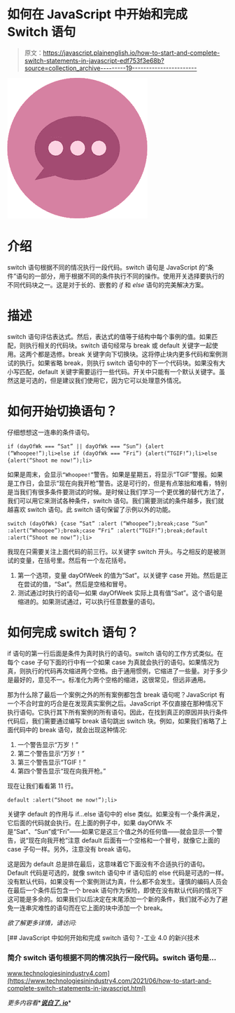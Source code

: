 # 如何在 JavaScript 中开始和完成 Switch 语句

> 原文：<https://javascript.plainenglish.io/how-to-start-and-complete-switch-statements-in-javascript-edf753f3e68b?source=collection_archive---------19----------------------->

![](img/f347d5db2b7cc29b3d72270c7315db99.png)

# 介绍

switch 语句根据不同的情况执行一段代码。switch 语句是 JavaScript 的“条件”语句的一部分，用于根据不同的条件执行不同的操作。使用开关选择要执行的不同代码块之一。这是对于长的、嵌套的 *if* 和 *else* 语句的完美解决方案。

# 描述

switch 语句评估表达式。然后，表达式的值等于结构中每个事例的值。如果匹配，则执行相关的代码块。switch 语句经常与 break 或 default 关键字一起使用。这两个都是选修。break 关键字向下切换块。这将停止块内更多代码和案例测试的执行。如果省略 break，则执行 switch 语句中的下一个代码块。如果没有大小写匹配，default 关键字需要运行一些代码。开关中只能有一个默认关键字。虽然这是可选的，但是建议我们使用它，因为它可以处理意外情况。

# 如何开始切换语句？

仔细想想这一连串的条件语句。

```
if (dayOfWk === “Sat” || dayOfWk === “Sun”) {alert (“Whoopee!”);li>else if (dayOfWk === “Fri”) {alert(“TGIF!”);li>else {alert(“Shoot me now!”);li>
```

如果是周末，会显示`“Whoopee!”`警告。如果是星期五，将显示“TGIF”警报。如果是工作日，会显示“现在向我开枪”警告。这是可行的，但是有点笨拙和难看，特别是当我们有很多条件要测试的时候。是时候让我们学习一个更优雅的替代方法了，我们可以用它来测试各种条件，switch 语句。我们需要测试的条件越多，我们就越喜欢 switch 语句。此 switch 语句保留了示例以外的功能。

```
switch (dayOfWk) {case “Sat” :alert (“Whoopee”);break;case “Sun” :alert(“Whoopee”);break;case “Fri” :alert(“TGIF!”);break;default :alert(“Shoot me now!”);li>
```

我现在只需要关注上面代码的前三行。以关键字 switch 开头。与之相反的是被测试的变量，在括号里。然后有一个左花括号。

1.  第一个选项，变量 dayOfWeek 的值为“Sat”。以关键字 case 开始。然后是正在尝试的值，“Sat”。然后是空格和冒号。
2.  测试通过时执行的语句—如果 dayOfWeek 实际上具有值“Sat”。这个语句是缩进的。如果测试通过，可以执行任意数量的语句。

# 如何完成 switch 语句？

if 语句的第一行后面是条件为真时执行的语句。switch 语句的工作方式类似。在每个 case 子句下面的行中有一个如果 case 为真就会执行的语句。如果情况为真，则执行的代码再次缩进两个空格。由于通用惯例，它缩进了一些量。对于多少是最好的，意见不一。标准化为两个空格的缩进，这很常见，但远非通用。

那为什么除了最后一个案例之外的所有案例都包含 break 语句呢？JavaScript 有一个不合时宜的巧合是在发现真实案例之后。JavaScript 不仅直接在那种情况下执行语句。它执行其下所有案例的所有语句。因此，在找到真正的原因并执行条件代码后，我们需要通过编写 break 语句跳出 switch 块。例如，如果我们省略了上面代码中的 break 语句，就会出现这种情况:

1.  一个警告显示“万岁！”
2.  第二个警告显示“万岁！”
3.  第三个警告显示“TGIF！”
4.  第四个警告显示“现在向我开枪。”

现在让我们看看第 11 行。

```
default :alert(“Shoot me now!”);li>
```

关键字 default 的作用与 if…else 语句中的 else 类似。如果没有一个条件满足，它后面的代码就会执行。在上面的例子中，如果 dayOfWk 不是“Sat”、“Sun”或“Fri”——如果它是这三个值之外的任何值——就会显示一个警告，说“现在向我开枪”注意 default 后面有一个空格和一个冒号，就像它上面的 case 子句一样。另外，注意没有 break 语句。

这是因为 default 总是排在最后，这意味着它下面没有不合适执行的语句。Default 代码是可选的，就像 switch 语句中 if 语句后的 else 代码是可选的一样。没有默认代码，如果没有一个案例测试为真，什么都不会发生。谨慎的编码人员会在最后一个条件后包含一个 break 语句作为保险，即使在没有默认代码的情况下这可能是多余的。如果我们以后决定在末尾添加一个新的条件，我们就不必为了避免一连串灾难性的语句而在它上面的块中添加一个 break。

*欲了解更多详情，请访问:*

[](https://www.technologiesinindustry4.com/2021/06/how-to-start-and-complete-switch-statements-in-javascript.html) [## JavaScript 中如何开始和完成 switch 语句？-工业 4.0 的新兴技术

### 简介 switch 语句根据不同的情况执行一段代码。switch 语句是…

www.technologiesinindustry4.com](https://www.technologiesinindustry4.com/2021/06/how-to-start-and-complete-switch-statements-in-javascript.html) 

*更多内容看**[***说白了. io***](http://plainenglish.io/)*